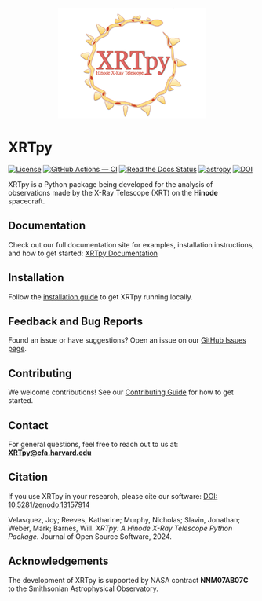 <p align="center">
  <a href="https://xrtpy.readthedocs.io/en/stable/">
    <img src="docs/_static/images/XRTpy_logo.png" alt="XRTpy Logo" width="300"/>
  </a>
</p>

# XRTpy

[![License](https://img.shields.io/badge/License-BSD%202--Clause-blue.svg)](./LICENSE)
[![GitHub Actions — CI](https://github.com/HinodeXRT/xrtpy/workflows/CI/badge.svg)](https://github.com/HinodeXRT/xrtpy/actions?query=workflow%3ACI+branch%3Amain)
[![Read the Docs Status](https://readthedocs.org/projects/xrtpy/badge/?version=latest&logo=twitter)](http://xrtpy.readthedocs.io/en/latest/?badge=latest)
[![astropy](http://img.shields.io/badge/powered%20by-AstroPy-orange.svg?style=flat&logo=astropy)](http://www.astropy.org/)
[![DOI](https://zenodo.org/badge/DOI/10.5281/zenodo.13157914.svg)](https://doi.org/10.5281/zenodo.13157914)


XRTpy is a Python package being developed for the analysis of observations made by the X-Ray Telescope (XRT) on the **Hinode** spacecraft.

## Documentation

Check out our full documentation site for examples, installation instructions, and how to get started:
[XRTpy Documentation](https://xrtpy.readthedocs.io/en/latest/)


## Installation

Follow the [installation guide](https://xrtpy.readthedocs.io/en/latest/install.html) to get XRTpy running locally.


## Feedback and Bug Reports

Found an issue or have suggestions? Open an issue on our [GitHub Issues page](https://github.com/HinodeXRT/xrtpy/issues).


## Contributing

We welcome contributions!
See our [Contributing Guide](https://xrtpy.readthedocs.io/en/latest/contributing.html) for how to get started.


## Contact

For general questions, feel free to reach out to us at:
**XRTpy@cfa.harvard.edu**


## Citation

If you use XRTpy in your research, please cite our software:
[DOI: 10.5281/zenodo.13157914](https://doi.org/10.5281/zenodo.13157914)

Velasquez, Joy; Reeves, Katharine; Murphy, Nicholas; Slavin, Jonathan; Weber, Mark; Barnes, Will.
*XRTpy: A Hinode X-Ray Telescope Python Package*.
Journal of Open Source Software, 2024.


## Acknowledgements

The development of XRTpy is supported by NASA contract **NNM07AB07C** to the Smithsonian Astrophysical Observatory.
